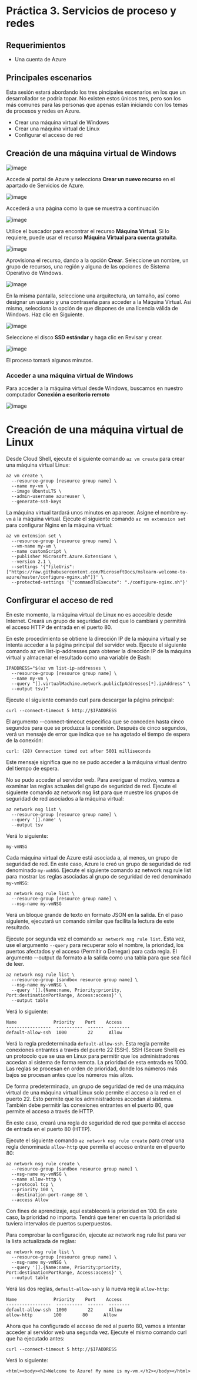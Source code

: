 # Práctica 3. Servicios de proceso y redes
## Requerimientos
- Una cuenta de Azure

## Principales escenarios
Esta sesión estará abordando los tres pincipales escenarios en los que un desarrollador se podría topar. No existen estos únicos tres, pero son los más comunes para las personas que apenas están iniciando con los temas de procesos y redes en Azure.

- Crear una máquina virtual de Windows
- Crear una máquina virtual de Linux
- Configurar el acceso de red

## Creación de una máquina virtual de Windows

![image](https://user-images.githubusercontent.com/50784966/217602016-59dbb3bc-d05b-4d22-98a1-0e5e417d3a7e.png)

Accede al portal de Azure y selecciona **Crear un nuevo recurso** en el apartado de Servicios de Azure.

![image](https://user-images.githubusercontent.com/50784966/217603053-f922339b-b55d-4b4e-96b0-9740bd42c647.png)

Accederá a una página como la que se muestra a continuación

![image](https://user-images.githubusercontent.com/50784966/217602503-0cf69f71-1ea0-46c1-ace6-2c8396f2618d.png)

Utilice el buscador para encontrar el recurso **Máquina Virtual**. Si lo requiere, puede usar el recurso **Máquina Virtual para cuenta gratuita**.

![image](https://user-images.githubusercontent.com/50784966/217603658-20cd7f68-64db-4c03-9e34-7b9b8b19271e.png)

Aprovisiona el recurso, dando a la opción **Crear**. Seleccione un nombre, un grupo de recursos, una región y alguna de las opciones de Sistema Operativo de Windows.

![image](https://user-images.githubusercontent.com/50784966/217608888-be084f63-97e2-4e08-9408-ec942e2ded59.png)

En la misma pantalla, seleccione una arquitectura, un tamaño, así como designar un usuario y una contraseña para acceder a la Máquina Virtual. Asi mismo, selecciona la opción de que dispones de una licencia válida de Windows. Haz clic en Siguiente.

![image](https://user-images.githubusercontent.com/50784966/217609748-7fa6174c-2063-4f24-a954-df4a2602b4b3.png)

Seleccione el disco **SSD estándar** y haga clic en Revisar y crear.

![image](https://user-images.githubusercontent.com/50784966/217610404-31d71fb6-b43a-49b3-a5b2-86064068aed0.png)

El proceso tomará algunos minutos.

### Acceder a una máquina virtual de Windows

Para acceder a la máquina virtual desde Windows, buscamos en nuestro computador **Conexión a escritorio remoto**

![image](https://user-images.githubusercontent.com/50784966/217614163-89f4a005-e764-4f0d-a2bd-7333abab41db.png)

# Creación de una máquina virtual de Linux 
Desde Cloud Shell, ejecute el siguiente comando ``az vm create`` para crear una máquina virtual Linux:
```
az vm create \
  --resource-group [resource group name] \
  --name my-vm \
  --image UbuntuLTS \
  --admin-username azureuser \
  --generate-ssh-keys
```
La máquina virtual tardará unos minutos en aparecer. Asigne el nombre ``my-vm`` a la máquina virtual. Ejecute el siguiente comando ``az vm extension set`` para configurar Nginx en la máquina virtual:
```
az vm extension set \
  --resource-group [resource group name] \
  --vm-name my-vm \
  --name customScript \
  --publisher Microsoft.Azure.Extensions \
  --version 2.1 \
  --settings '{"fileUris":["https://raw.githubusercontent.com/MicrosoftDocs/mslearn-welcome-to-azure/master/configure-nginx.sh"]}' \
  --protected-settings '{"commandToExecute": "./configure-nginx.sh"}'
```

## Confirgurar el acceso de red
En este momento, la máquina virtual de Linux no es accesible desde Internet. Creará un grupo de seguridad de red que lo cambiará y permitirá el acceso HTTP de entrada en el puerto 80.

En este procedimiento se obtiene la dirección IP de la máquina virtual y se intenta acceder a la página principal del servidor web. Ejecute el siguiente comando az vm list-ip-addresses para obtener la dirección IP de la máquina virtual y almacenar el resultado como una variable de Bash:

```
IPADDRESS="$(az vm list-ip-addresses \
  --resource-group [resource group name] \
  --name my-vm \
  --query "[].virtualMachine.network.publicIpAddresses[*].ipAddress" \
  --output tsv)"
 ```

Ejecute el siguiente comando curl para descargar la página principal:
```
curl --connect-timeout 5 http://$IPADDRESS
```
El argumento --connect-timeout especifica que se conceden hasta cinco segundos para que se produzca la conexión. Después de cinco segundos, verá un mensaje de error que indica que se ha agotado el tiempo de espera de la conexión:

```
curl: (28) Connection timed out after 5001 milliseconds
```
Este mensaje significa que no se pudo acceder a la máquina virtual dentro del tiempo de espera.

No se pudo acceder al servidor web. Para averiguar el motivo, vamos a examinar las reglas actuales del grupo de seguridad de red. Ejecute el siguiente comando az network nsg list para que muestre los grupos de seguridad de red asociados a la máquina virtual:

```
az network nsg list \
  --resource-group [resource group name] \
  --query '[].name' \
  --output tsv
```
Verá lo siguiente:
```
my-vmNSG
```
Cada máquina virtual de Azure está asociada a, al menos, un grupo de seguridad de red. En este caso, Azure le creó un grupo de seguridad de red denominado ``my-vmNSG``.
Ejecute el siguiente comando az network nsg rule list para mostrar las reglas asociadas al grupo de seguridad de red denominado ``my-vmNSG``:

```
az network nsg rule list \
  --resource-group [resource group name] \
  --nsg-name my-vmNSG
```
Verá un bloque grande de texto en formato JSON en la salida. En el paso siguiente, ejecutará un comando similar que facilita la lectura de este resultado.

Ejecute por segunda vez el comando ``az network nsg rule list``. Esta vez, use el argumento ``--query`` para recuperar solo el nombre, la prioridad, los puertos afectados y el acceso (Permitir o Denegar) para cada regla. El argumento --output da formato a la salida como una tabla para que sea fácil de leer.

```
az network nsg rule list \
  --resource-group [sandbox resource group name] \
  --nsg-name my-vmNSG \
  --query '[].{Name:name, Priority:priority, Port:destinationPortRange, Access:access}' \
  --output table
```
Verá lo siguiente:

```
Name              Priority    Port    Access
-----------------  ----------  ------  --------
default-allow-ssh  1000        22      Allow
```
Verá la regla predeterminada ``default-allow-ssh``. Esta regla permite conexiones entrantes a través del puerto 22 (SSH). SSH (Secure Shell) es un protocolo que se usa en Linux para permitir que los administradores accedan al sistema de forma remota. La prioridad de esta entrada es 1000. Las reglas se procesan en orden de prioridad, donde los números más bajos se procesan antes que los números más altos.

De forma predeterminada, un grupo de seguridad de red de una máquina virtual de una máquina virtual Linux solo permite el acceso a la red en el puerto 22. Esto permite que los administradores accedan al sistema. También debe permitir las conexiones entrantes en el puerto 80, que permite el acceso a través de HTTP.


En este caso, creará una regla de seguridad de red que permita el acceso de entrada en el puerto 80 (HTTP).

Ejecute el siguiente comando ``az network nsg rule create`` para crear una regla denominada ``allow-http`` que permita el acceso entrante en el puerto 80:

```
az network nsg rule create \
  --resource-group [sandbox resource group name] \
  --nsg-name my-vmNSG \
  --name allow-http \
  --protocol tcp \
  --priority 100 \
  --destination-port-range 80 \
  --access Allow
```
Con fines de aprendizaje, aquí establecerá la prioridad en 100. En este caso, la prioridad no importa. Tendrá que tener en cuenta la prioridad si tuviera intervalos de puertos superpuestos.

Para comprobar la configuración, ejecute az network nsg rule list para ver la lista actualizada de reglas:

```
az network nsg rule list \
  --resource-group [resource group name] \
  --nsg-name my-vmNSG \
  --query '[].{Name:name, Priority:priority, Port:destinationPortRange, Access:access}' \
  --output table
```
Verá las dos reglas, ``default-allow-ssh`` y la nueva regla ``allow-http``:

```
Name              Priority    Port    Access
-----------------  ----------  ------  --------
default-allow-ssh  1000        22      Allow
allow-http        100        80      Allow
```

Ahora que ha configurado el acceso de red al puerto 80, vamos a intentar acceder al servidor web una segunda vez. Ejecute el mismo comando curl que ha ejecutado antes:
```
curl --connect-timeout 5 http://$IPADDRESS
```
Verá lo siguiente:

```
<html><body><h2>Welcome to Azure! My name is my-vm.</h2></body></html>
```
